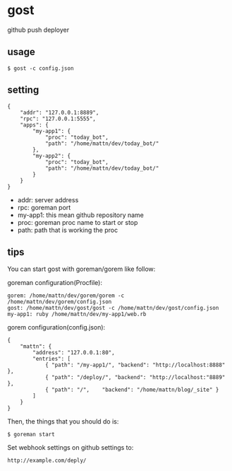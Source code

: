# gost

github push deployer 

## usage

    $ gost -c config.json

## setting

    
    {
        "addr": "127.0.0.1:8889",
        "rpc": "127.0.0.1:5555",
        "apps": {
            "my-app1": {
                "proc": "today_bot",
                "path": "/home/mattn/dev/today_bot/"
            },
            "my-app2": {
                "proc": "today_bot",
                "path": "/home/mattn/dev/today_bot/"
            }
        }
    }

* addr: server address
* rpc: goreman port
* my-app1: this mean github repository name
* proc: goreman proc name to start or stop
* path: path that is working the proc

## tips

You can start gost with goreman/gorem like follow:

goreman configuration(Procfile):

    gorem: /home/mattn/dev/gorem/gorem -c /home/mattn/dev/gorem/config.json
    gost: /home/mattn/dev/gost/gost -c /home/mattn/dev/gost/config.json
    my-app1: ruby /home/mattn/dev/my-app1/web.rb

gorem configuration(config.json):

    {
        "mattn": {
            "address": "127.0.0.1:80",
            "entries": [
                { "path": "/my-app1/", "backend": "http://localhost:8888" },
                { "path": "/deploy/", "backend": "http://localhost:"8889" },
                { "path": "/",    "backend": "/home/mattn/blog/_site" }
            ]
        }
    }

Then, the things that you should do is:

    $ goreman start

Set webhook settings on github settings to:

    http://example.com/deply/

